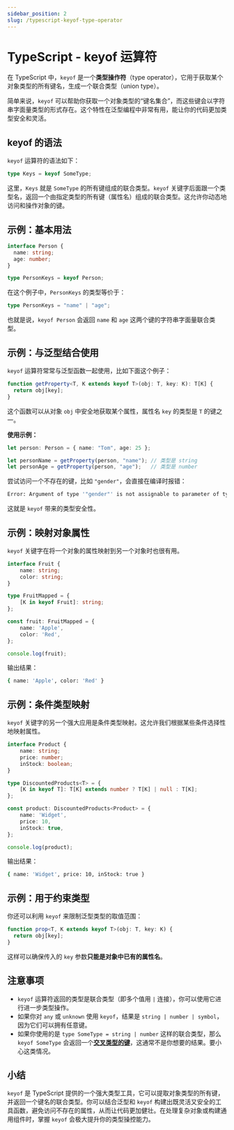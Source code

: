 ```yaml
---
sidebar_position: 2
slug: /typescript-keyof-type-operator
---
```


# TypeScript - keyof 运算符

在 TypeScript 中，`keyof` 是一个**类型操作符**（type operator），它用于获取某个对象类型的所有键名，生成一个联合类型（union type）。

简单来说，`keyof` 可以帮助你获取一个对象类型的“键名集合”，而这些键会以字符串字面量类型的形式存在。这个特性在泛型编程中非常有用，能让你的代码更加类型安全和灵活。



## keyof 的语法

`keyof` 运算符的语法如下：

```typescript
type Keys = keyof SomeType;
```

这里，`Keys` 就是 `SomeType` 的所有键组成的联合类型。`keyof` 关键字后面跟一个类型名，返回一个由指定类型的所有键（属性名）组成的联合类型。这允许你动态地访问和操作对象的键。



## 示例：基本用法

```typescript showLineNumbers
interface Person {
  name: string;
  age: number;
}

type PersonKeys = keyof Person;
```

在这个例子中，`PersonKeys` 的类型等价于：

```typescript
type PersonKeys = "name" | "age";
```

也就是说，`keyof Person` 会返回 `name` 和 `age` 这两个键的字符串字面量联合类型。



## 示例：与泛型结合使用

`keyof` 运算符常常与泛型函数一起使用，比如下面这个例子：

```typescript showLineNumbers
function getProperty<T, K extends keyof T>(obj: T, key: K): T[K] {
  return obj[key];
}
```

这个函数可以从对象 `obj` 中安全地获取某个属性，属性名 `key` 的类型是 `T` 的键之一。

**使用示例：**

```typescript showLineNumbers
let person: Person = { name: "Tom", age: 25 };

let personName = getProperty(person, "name"); // 类型是 string
let personAge = getProperty(person, "age");   // 类型是 number
```

尝试访问一个不存在的键，比如 `"gender"`，会直接在编译时报错：

```bash
Error: Argument of type '"gender"' is not assignable to parameter of type 'keyof Person'
```

这就是 `keyof` 带来的类型安全性。



## 示例：映射对象属性

`keyof` 关键字在将一个对象的属性映射到另一个对象时也很有用。

```typescript showLineNumbers
interface Fruit {
    name: string;
    color: string;
}

type FruitMapped = {
    [K in keyof Fruit]: string;
};

const fruit: FruitMapped = {
    name: 'Apple',
    color: 'Red',
};

console.log(fruit);
```

输出结果：

```bash
{ name: 'Apple', color: 'Red' }
```



## 示例：条件类型映射

`keyof` 关键字的另一个强大应用是条件类型映射。这允许我们根据某些条件选择性地映射属性。

```typescript showLineNumbers
interface Product {
    name: string;
    price: number;
    inStock: boolean;
}

type DiscountedProducts<T> = {
    [K in keyof T]: T[K] extends number ? T[K] | null : T[K];
};

const product: DiscountedProducts<Product> = {
    name: 'Widget',
    price: 10,
    inStock: true,
};

console.log(product);
```

输出结果：

```bash
{ name: 'Widget', price: 10, inStock: true }
```



## 示例：用于约束类型

你还可以利用 `keyof` 来限制泛型类型的取值范围：

```typescript showLineNumbers
function prop<T, K extends keyof T>(obj: T, key: K) {
  return obj[key];
}
```

这样可以确保传入的 `key` 参数**只能是对象中已有的属性名**。



## 注意事项

- `keyof` 运算符返回的类型是联合类型（即多个值用 `|` 连接），你可以使用它进行进一步类型操作。
- 如果你对 `any` 或 `unknown` 使用 `keyof`，结果是 `string | number | symbol`，因为它们可以拥有任意键。
- 如果你使用的是 `type SomeType = string | number` 这样的联合类型，那么 `keyof SomeType` 会返回一个[**交叉类型的键**](/ts/typescript-intersection-types/)，这通常不是你想要的结果。要小心这类情况。



## 小结

`keyof` 是 TypeScript 提供的一个强大类型工具，它可以提取对象类型的所有键，并返回一个键名的联合类型。你可以结合泛型和 `keyof` 构建出既灵活又安全的工具函数，避免访问不存在的属性，从而让代码更加健壮。在处理复杂对象或构建通用组件时，掌握 `keyof` 会极大提升你的类型操控能力。
